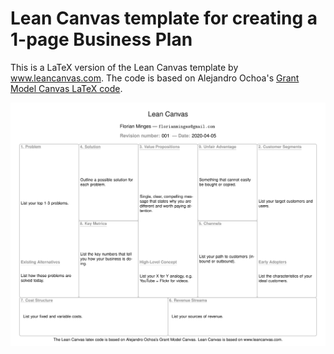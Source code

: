 # Lean Canvas template for creating a 1-page Business Plan

This is a LaTeX version of the Lean Canvas template by www.leancanvas.com. The code is based on Alejandro Ochoa's [Grant Model Canvas LaTeX code](https://github.com/OchoaLab/grantModelCanvas).

![Preview of LeanCanvas.pdf](LeanCanvas.png)


